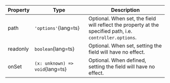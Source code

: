 | Property | Type                            | Description                                                                                               |
| -------- | ------------------------------- | --------------------------------------------------------------------------------------------------------- |
| path     | `'options'`{lang=ts}            | Optional. When set, the field will reflect the property at the specified path, i.e. `controller.options`. |
| readonly | `boolean`{lang=ts}              | Optional. When set, setting the field will have no effect.                                                |
| onSet    | `(x: unknown) => void`{lang=ts} | Optional. When defined, setting the field will have no effect.                                            |
